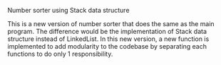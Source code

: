 Number sorter using Stack data structure

This is a new version of number sorter that does the same as the main program. The difference would be the implementation of Stack data structure instead of LinkedList.
In this new version, a new function is implemented to add modularity to the codebase by separating each functions to do only 1 responsibility.
